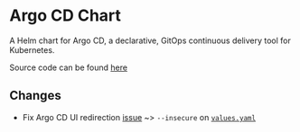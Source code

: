# Argo CD Chart

A Helm chart for Argo CD, a declarative, GitOps continuous delivery tool for Kubernetes.

Source code can be found [here](https://argo-cd.readthedocs.io/en/stable/)

## Changes

- Fix Argo CD UI redirection [issue](https://github.com/argoproj/argo-cd/issues/2953) ~> `--insecure` on [`values.yaml`](https://github.com/blue-hope/k8s-boilerplate/blob/master/helm/charts/autoconfig/argo-cd/values.yaml#L896)
